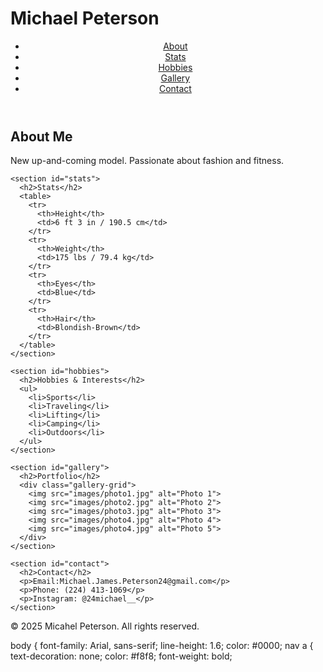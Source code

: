 # Michael Peterson
  <header>
    <nav>
      <ul>
        <li><a href="#about">About</a></li>
        <li><a href="#stats">Stats</a></li>
        <li><a href="#hobbies">Hobbies</a></li>
        <li><a href="#gallery">Gallery</a></li>
        <li><a href="#contact">Contact</a></li>
      </ul>
    </nav>
    <div class="hero">
    </div>
  </header>

  <main>
    <section id="about">
      <h2>About Me</h2>
      <p>New up-and-coming model. Passionate about fashion and fitness.</p>
    </section>

    <section id="stats">
      <h2>Stats</h2>
      <table>
        <tr>
          <th>Height</th>
          <td>6 ft 3 in / 190.5 cm</td>
        </tr>
        <tr>
          <th>Weight</th>
          <td>175 lbs / 79.4 kg</td>
        </tr>
        <tr>
          <th>Eyes</th>
          <td>Blue</td>
        </tr>
        <tr>
          <th>Hair</th>
          <td>Blondish-Brown</td>
        </tr>
      </table>
    </section>

    <section id="hobbies">
      <h2>Hobbies & Interests</h2>
      <ul>
        <li>Sports</li>
        <li>Traveling</li>
        <li>Lifting</li>
        <li>Camping</li>
        <li>Outdoors</li>
      </ul>
    </section>

    <section id="gallery">
      <h2>Portfolio</h2>
      <div class="gallery-grid">
        <img src="images/photo1.jpg" alt="Photo 1">
        <img src="images/photo2.jpg" alt="Photo 2">
        <img src="images/photo3.jpg" alt="Photo 3">
        <img src="images/photo4.jpg" alt="Photo 4">
        <img src="images/photo4.jpg" alt="Photo 5">
      </div>
    </section>

    <section id="contact">
      <h2>Contact</h2>
      <p>Email:Michael.James.Peterson24@gmail.com</p>
      <p>Phone: (224) 413-1069</p>
      <p>Instagram: @24michael__</p>
    </section>
  </main>

  <footer>
    <p>© 2025 Micahel Peterson. All rights reserved.</p>
  </footer>

</body> body {
  font-family: Arial, sans-serif;
  line-height: 1.6;
  color: #0000;
nav a {
  text-decoration: none;
  color: #f8f8;
  font-weight: bold;

</html>

